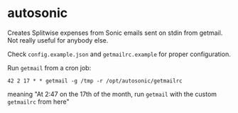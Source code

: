 # autosonic

Creates Splitwise expenses from Sonic emails sent on stdin from getmail. Not really useful for anybody else.

Check `config.example.json` and `getmailrc.example` for proper configuration.

Run `getmail` from a cron job:

    42 2 17 * * getmail -g /tmp -r /opt/autosonic/getmailrc

meaning "At 2:47 on the 17th of the month, run `getmail` with the custom `getmailrc` from here"
